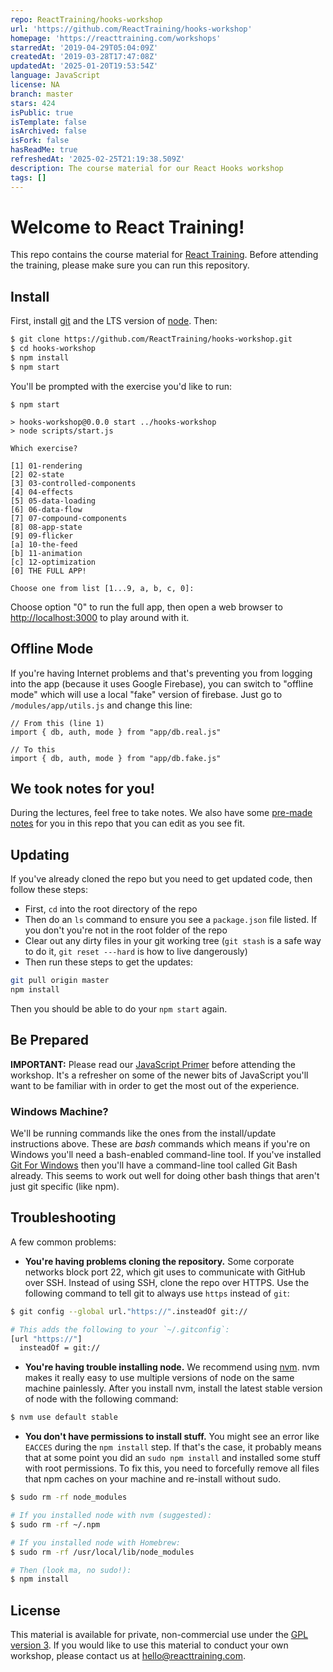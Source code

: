 ```yaml
---
repo: ReactTraining/hooks-workshop
url: 'https://github.com/ReactTraining/hooks-workshop'
homepage: 'https://reacttraining.com/workshops'
starredAt: '2019-04-29T05:04:09Z'
createdAt: '2019-03-28T17:47:08Z'
updatedAt: '2025-01-20T19:53:54Z'
language: JavaScript
license: NA
branch: master
stars: 424
isPublic: true
isTemplate: false
isArchived: false
isFork: false
hasReadMe: true
refreshedAt: '2025-02-25T21:19:38.509Z'
description: The course material for our React Hooks workshop
tags: []
---
```


# Welcome to React Training!

This repo contains the course material for [React Training](https://reacttraining.com/). Before attending the training, please make sure you can run this repository.

## Install

First, install [git](http://git-scm.com/downloads) and the LTS version of [node](https://nodejs.org/). Then:

```sh
$ git clone https://github.com/ReactTraining/hooks-workshop.git
$ cd hooks-workshop
$ npm install
$ npm start
```

You'll be prompted with the exercise you'd like to run:

```
$ npm start

> hooks-workshop@0.0.0 start ../hooks-workshop
> node scripts/start.js

Which exercise?

[1] 01-rendering
[2] 02-state
[3] 03-controlled-components
[4] 04-effects
[5] 05-data-loading
[6] 06-data-flow
[7] 07-compound-components
[8] 08-app-state
[9] 09-flicker
[a] 10-the-feed
[b] 11-animation
[c] 12-optimization
[0] THE FULL APP!

Choose one from list [1...9, a, b, c, 0]:
```

Choose option "0" to run the full app, then open a web browser to [http://localhost:3000](http://localhost:3000) to play around with it.

## Offline Mode

If you're having Internet problems and that's preventing you from logging into the app (because it uses Google Firebase), you can switch to "offline mode" which will use a local "fake" version of firebase. Just go to `/modules/app/utils.js` and change this line:

```
// From this (line 1)
import { db, auth, mode } from "app/db.real.js"

// To this
import { db, auth, mode } from "app/db.fake.js"
```

## We took notes for you!

During the lectures, feel free to take notes. We also have some [pre-made notes](/student-lesson-notes.md) for you in this repo that you can edit as you see fit.

## Updating

If you've already cloned the repo but you need to get updated code, then follow these steps:

- First, `cd` into the root directory of the repo
- Then do an `ls` command to ensure you see a `package.json` file listed. If you don't you're not in the root folder of the repo
- Clear out any dirty files in your git working tree (`git stash` is a safe way to do it, `git reset ---hard` is how to live dangerously)
- Then run these steps to get the updates:

```sh
git pull origin master
npm install
```

Then you should be able to do your `npm start` again.

## Be Prepared

**IMPORTANT:** Please read our [JavaScript Primer](https://reacttraining.com/blog/javascript-the-react-parts/) before attending the workshop. It's a refresher on some of the newer bits of JavaScript you'll want to be familiar with in order to get the most out of the experience.

### Windows Machine?

We'll be running commands like the ones from the install/update instructions above. These are _bash_ commands which means if you're on Windows you'll need a bash-enabled command-line tool. If you've installed [Git For Windows](https://gitforwindows.org) then you'll have a command-line tool called Git Bash already. This seems to work out well for doing other bash things that aren't just git specific (like npm).

## Troubleshooting

A few common problems:

- **You're having problems cloning the repository.** Some corporate networks block port 22, which git uses to communicate with GitHub over SSH. Instead of using SSH, clone the repo over HTTPS. Use the following command to tell git to always use `https` instead of `git`:

```sh
$ git config --global url."https://".insteadOf git://

# This adds the following to your `~/.gitconfig`:
[url "https://"]
  insteadOf = git://
```

- **You're having trouble installing node.** We recommend using [nvm](https://github.com/creationix/nvm). nvm makes it really easy to use multiple versions of node on the same machine painlessly. After you install nvm, install the latest stable version of node with the following command:

```sh
$ nvm use default stable
```

- **You don't have permissions to install stuff.** You might see an error like `EACCES` during the `npm install` step. If that's the case, it probably means that at some point you did an `sudo npm install` and installed some stuff with root permissions. To fix this, you need to forcefully remove all files that npm caches on your machine and re-install without sudo.

```sh
$ sudo rm -rf node_modules

# If you installed node with nvm (suggested):
$ sudo rm -rf ~/.npm

# If you installed node with Homebrew:
$ sudo rm -rf /usr/local/lib/node_modules

# Then (look ma, no sudo!):
$ npm install
```

## License

This material is available for private, non-commercial use under the [GPL version 3](http://www.gnu.org/licenses/gpl-3.0-standalone.html). If you would like to use this material to conduct your own workshop, please contact us at [hello@reacttraining.com](mailto:hello@reacttraining.com).
